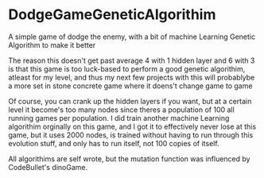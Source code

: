 # DodgeGameGeneticAlgorithim
A simple game of dodge the enemy, with a bit of machine Learning Genetic Algorithm to make it better

The reason this doesn't get past average 4 with 1 hidden layer and 6 with 3 is that this game is too luck-based to perform a good genetic algorithim, atleast for my level, and thus my next few projects with this will probablybe a more set in stone concrete game where it doens't change game to game

Of course, you can crank up the hidden layers if you want, but at a certain level it become's too many nodes since theres a population of 100 all running games per population. I did train another machine Learning algorithim orginally on this game, and I got it to effectively never lose at this game, but it uses 2000 nodes, is trained without having to run through this evolution stuff, and only has to run itself, not 100 copies of itself.

All algorithims are self wrote, but the mutation function was influenced by CodeBullet's dinoGame.
